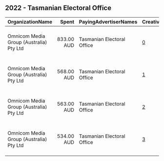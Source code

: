 ## 2022 - Tasmanian Electoral Office 
|OrganizationName|Spent|PayingAdvertiserNames|CreativeUrls|Impressions|Genders|AgeBrackets|CountryCodes|BillingAddresses|CandidateBallotInformation|
|:---|---:|:---|:---|---:|:---|:---|:---|:---|:---|
|Omnicom Media Group (Australia) Pty Ltd|833.00 AUD|Tasmanian Electoral Office|[0](https://www.snap.com/political-ads/asset/0519f0b99be621e5313429911147ba82f77e3b57600361c34ca1e7db4fc5a228?mediaType=mp4)|219,064||18+|australia|"32 Pyrmont Bridge Road Pyrmont NSW 2009 PO Box 66, Pyrmont NSW 2009,,,Sydney,2009,AU"||
|Omnicom Media Group (Australia) Pty Ltd|568.00 AUD|Tasmanian Electoral Office|[1](https://www.snap.com/political-ads/asset/25d8fe42eaaddc15dadf1ecca0e17574ff8263c3ca9fc766ba3aa61ddebd9d4e?mediaType=mp4)|122,793||18+|australia|"32 Pyrmont Bridge Road Pyrmont NSW 2009 PO Box 66, Pyrmont NSW 2009,,,Sydney,2009,AU"||
|Omnicom Media Group (Australia) Pty Ltd|563.00 AUD|Tasmanian Electoral Office|[2](https://www.snap.com/political-ads/asset/1b19f0a340025658132c9ddfe22590e71626b698975ab706d962e1efade8d35f?mediaType=mp4)|122,637||18+|australia|"32 Pyrmont Bridge Road Pyrmont NSW 2009 PO Box 66, Pyrmont NSW 2009,,,Sydney,2009,AU"||
|Omnicom Media Group (Australia) Pty Ltd|534.00 AUD|Tasmanian Electoral Office|[3](https://www.snap.com/political-ads/asset/6a6c5143b3c627e1ce58c1b4302104d311a624ae03f04f020c688182ebc7a696?mediaType=mp4)|115,082||18+|australia|"32 Pyrmont Bridge Road Pyrmont NSW 2009 PO Box 66, Pyrmont NSW 2009,,,Sydney,2009,AU"||
